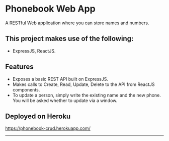 # Phonebook Web App
A RESTful Web application where you can store names and numbers.

## This project makes use of the following:
* ExpressJS, ReactJS.

## Features
* Exposes a basic REST API built on ExpressJS.
* Makes calls to Create, Read, Update, Delete to the API from ReactJS components.
* To update a person, simply write the existing name and the new phone. You will be asked whether to update via a window.

## Deployed on Heroku
https://phonebook-crud.herokuapp.com/

-----------------------------------------------------
